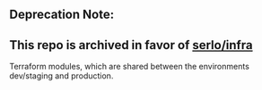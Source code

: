 ## Deprecation Note:
This repo is archived in favor of [serlo/infra](https://github.com/serlo/infra)
--

Terraform modules, which are shared between the environments dev/staging and production.

